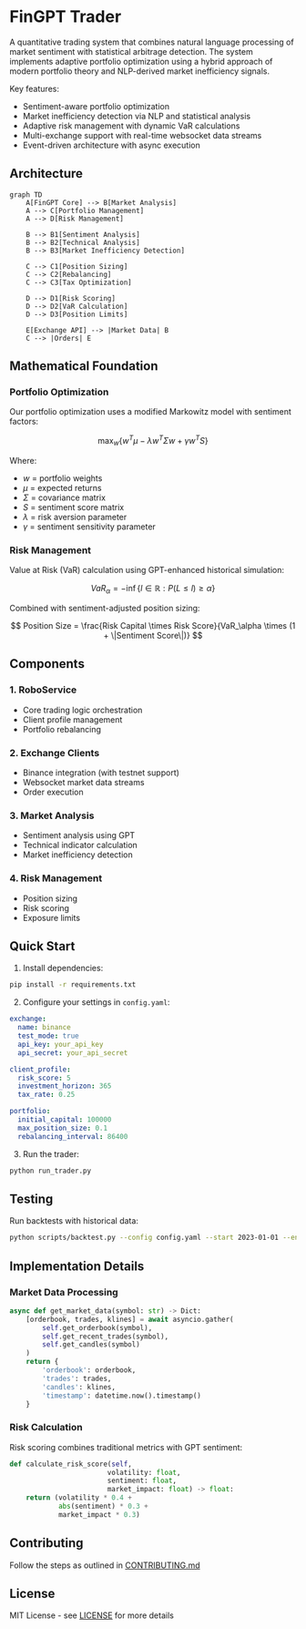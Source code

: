 # FinGPT Trader

A quantitative trading system that combines natural language processing of market sentiment with statistical arbitrage detection. The system implements adaptive portfolio optimization using a hybrid approach of modern portfolio theory and NLP-derived market inefficiency signals.

Key features:
- Sentiment-aware portfolio optimization
- Market inefficiency detection via NLP and statistical analysis
- Adaptive risk management with dynamic VaR calculations
- Multi-exchange support with real-time websocket data streams
- Event-driven architecture with async execution

## Architecture

```mermaid
graph TD
    A[FinGPT Core] --> B[Market Analysis]
    A --> C[Portfolio Management]
    A --> D[Risk Management]
    
    B --> B1[Sentiment Analysis]
    B --> B2[Technical Analysis]
    B --> B3[Market Inefficiency Detection]
    
    C --> C1[Position Sizing]
    C --> C2[Rebalancing]
    C --> C3[Tax Optimization]
    
    D --> D1[Risk Scoring]
    D --> D2[VaR Calculation]
    D --> D3[Position Limits]

    E[Exchange API] --> |Market Data| B
    C --> |Orders| E
```

## Mathematical Foundation

### Portfolio Optimization

Our portfolio optimization uses a modified Markowitz model with sentiment factors:

$$ \max_w \{ w^T\mu - \lambda w^T\Sigma w + \gamma w^T S \} $$

Where:
- $w$ = portfolio weights
- $\mu$ = expected returns
- $\Sigma$ = covariance matrix
- $S$ = sentiment score matrix
- $\lambda$ = risk aversion parameter
- $\gamma$ = sentiment sensitivity parameter

### Risk Management

Value at Risk (VaR) calculation using GPT-enhanced historical simulation:

$$ VaR_\alpha = -\inf\{l \in \mathbb{R}: P(L \leq l) \geq \alpha\} $$

Combined with sentiment-adjusted position sizing:

$$ Position Size = \frac{Risk Capital \times Risk Score}{VaR_\alpha \times (1 + \|Sentiment Score\|)} $$

## Components

### 1. RoboService
- Core trading logic orchestration
- Client profile management
- Portfolio rebalancing

### 2. Exchange Clients
- Binance integration (with testnet support)
- Websocket market data streams
- Order execution

### 3. Market Analysis
- Sentiment analysis using GPT
- Technical indicator calculation
- Market inefficiency detection

### 4. Risk Management
- Position sizing
- Risk scoring
- Exposure limits

## Quick Start

1. Install dependencies:
```bash
pip install -r requirements.txt
```

2. Configure your settings in `config.yaml`:
```yaml
exchange:
  name: binance
  test_mode: true
  api_key: your_api_key
  api_secret: your_api_secret

client_profile:
  risk_score: 5
  investment_horizon: 365
  tax_rate: 0.25

portfolio:
  initial_capital: 100000
  max_position_size: 0.1
  rebalancing_interval: 86400
```

3. Run the trader:
```bash
python run_trader.py
```

## Testing

Run backtests with historical data:
```bash
python scripts/backtest.py --config config.yaml --start 2023-01-01 --end 2023-12-31
```

## Implementation Details

### Market Data Processing
```python
async def get_market_data(symbol: str) -> Dict:
    [orderbook, trades, klines] = await asyncio.gather(
        self.get_orderbook(symbol),
        self.get_recent_trades(symbol),
        self.get_candles(symbol)
    )
    return {
        'orderbook': orderbook,
        'trades': trades,
        'candles': klines,
        'timestamp': datetime.now().timestamp()
    }
```

### Risk Calculation
Risk scoring combines traditional metrics with GPT sentiment:
```python
def calculate_risk_score(self, 
                        volatility: float,
                        sentiment: float,
                        market_impact: float) -> float:
    return (volatility * 0.4 + 
            abs(sentiment) * 0.3 + 
            market_impact * 0.3)
```

## Contributing
 
Follow the steps as outlined in [CONTRIBUTING.md](CONTRIBUTING.md)

## License

MIT License - see [LICENSE](LICENSE) for more details
